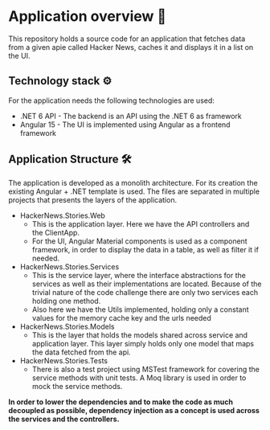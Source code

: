 # Application overview 📄
This repository holds a source code for an application that fetches data from a given apie called Hacker News, caches it and displays it in
a list on the UI. 

## Technology stack ⚙️
For the application needs the following technologies are used:
* .NET 6 API - The backend is an API using the .NET 6 as framework
* Angular 15 - The UI is implemented using Angular as a frontend framework

## Application Structure 🛠️
The application is developed as a monolith architecture. For its creation the existing Angular + .NET template is used. The files are separated in multiple projects that presents the layers of the application.
* HackerNews.Stories.Web
    * This is the application layer. Here we have the API controllers and the ClientApp.
    * For the UI, Angular Material components is used as a component framework, in order to display the data in a table, as well as filter it if needed. 
* HackerNews.Stories.Services
    * This is the service layer, where the interface abstractions for the services as well as their implementations are located. Because of the trivial nature of the code challenge there are only two services each holding one method.
    * Also here we have the Utils implemented, holding only a constant values for the memory cache key and the urls needed
* HackerNews.Stories.Models
    * This is the layer that holds the models shared across service and application layer. This layer simply holds only one model that maps the data fetched from the api.
* HackerNews.Stories.Tests
    * There is also a test project using MSTest framework for covering the service methods with unit tests. A Moq library is used in order to mock the service methods.

**In order to lower the dependencies and to make the code as much decoupled as possible, dependency injection as a concept is used across the services and the controllers.**

